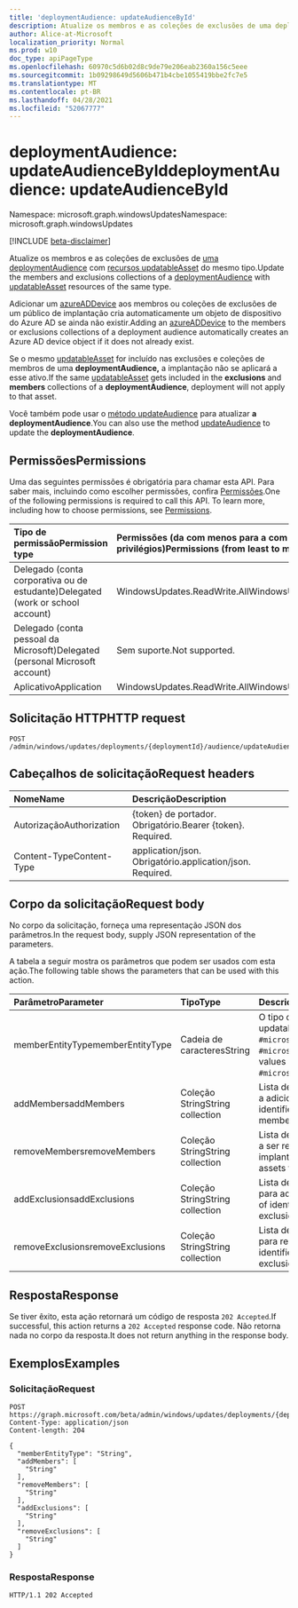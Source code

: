 ```yaml
---
title: 'deploymentAudience: updateAudienceById'
description: Atualize os membros e as coleções de exclusões de uma deploymentAudience com recursos updatableAsset do mesmo tipo.
author: Alice-at-Microsoft
localization_priority: Normal
ms.prod: w10
doc_type: apiPageType
ms.openlocfilehash: 60970c5d6b02d8c9de79e206eab2360a156c5eee
ms.sourcegitcommit: 1b09298649d5606b471b4cbe1055419bbe2fc7e5
ms.translationtype: MT
ms.contentlocale: pt-BR
ms.lasthandoff: 04/28/2021
ms.locfileid: "52067777"
---
```

# <a name="deploymentaudience-updateaudiencebyid"></a><span data-ttu-id="4eb91-103">deploymentAudience: updateAudienceById</span><span class="sxs-lookup"><span data-stu-id="4eb91-103">deploymentAudience: updateAudienceById</span></span>
<span data-ttu-id="4eb91-104">Namespace: microsoft.graph.windowsUpdates</span><span class="sxs-lookup"><span data-stu-id="4eb91-104">Namespace: microsoft.graph.windowsUpdates</span></span>

[!INCLUDE [beta-disclaimer](../../includes/beta-disclaimer.md)]

<span data-ttu-id="4eb91-105">Atualize os membros e as coleções de exclusões de [uma deploymentAudience](../resources/windowsupdates-deploymentaudience.md) com [recursos updatableAsset](../resources/windowsupdates-updatableasset.md) do mesmo tipo.</span><span class="sxs-lookup"><span data-stu-id="4eb91-105">Update the members and exclusions collections of a [deploymentAudience](../resources/windowsupdates-deploymentaudience.md) with [updatableAsset](../resources/windowsupdates-updatableasset.md) resources of the same type.</span></span>

<span data-ttu-id="4eb91-106">Adicionar um [azureADDevice](../resources/windowsupdates-azureaddevice.md) aos membros ou coleções de exclusões de um público de implantação cria automaticamente um objeto de dispositivo do Azure AD se ainda não existir.</span><span class="sxs-lookup"><span data-stu-id="4eb91-106">Adding an [azureADDevice](../resources/windowsupdates-azureaddevice.md) to the members or exclusions collections of a deployment audience automatically creates an Azure AD device object if it does not already exist.</span></span>

<span data-ttu-id="4eb91-107">Se o mesmo [updatableAsset](../resources/windowsupdates-updatableasset.md)  for incluído  nas exclusões e coleções de membros de uma **deploymentAudience,** a implantação não se aplicará a esse ativo.</span><span class="sxs-lookup"><span data-stu-id="4eb91-107">If the same [updatableAsset](../resources/windowsupdates-updatableasset.md) gets included in the **exclusions** and **members** collections of a **deploymentAudience**, deployment will not apply to that asset.</span></span>

<span data-ttu-id="4eb91-108">Você também pode usar o [método updateAudience](windowsupdates-deploymentaudience-updateaudience.md) para atualizar **a deploymentAudience**.</span><span class="sxs-lookup"><span data-stu-id="4eb91-108">You can also use the method [updateAudience](windowsupdates-deploymentaudience-updateaudience.md) to update the **deploymentAudience**.</span></span>

## <a name="permissions"></a><span data-ttu-id="4eb91-109">Permissões</span><span class="sxs-lookup"><span data-stu-id="4eb91-109">Permissions</span></span>
<span data-ttu-id="4eb91-p101">Uma das seguintes permissões é obrigatória para chamar esta API. Para saber mais, incluindo como escolher permissões, confira [Permissões](/graph/permissions-reference).</span><span class="sxs-lookup"><span data-stu-id="4eb91-p101">One of the following permissions is required to call this API. To learn more, including how to choose permissions, see [Permissions](/graph/permissions-reference).</span></span>

|<span data-ttu-id="4eb91-112">Tipo de permissão</span><span class="sxs-lookup"><span data-stu-id="4eb91-112">Permission type</span></span>|<span data-ttu-id="4eb91-113">Permissões (da com menos para a com mais privilégios)</span><span class="sxs-lookup"><span data-stu-id="4eb91-113">Permissions (from least to most privileged)</span></span>|
|:---|:---|
|<span data-ttu-id="4eb91-114">Delegado (conta corporativa ou de estudante)</span><span class="sxs-lookup"><span data-stu-id="4eb91-114">Delegated (work or school account)</span></span>|<span data-ttu-id="4eb91-115">WindowsUpdates.ReadWrite.All</span><span class="sxs-lookup"><span data-stu-id="4eb91-115">WindowsUpdates.ReadWrite.All</span></span>|
|<span data-ttu-id="4eb91-116">Delegado (conta pessoal da Microsoft)</span><span class="sxs-lookup"><span data-stu-id="4eb91-116">Delegated (personal Microsoft account)</span></span>|<span data-ttu-id="4eb91-117">Sem suporte.</span><span class="sxs-lookup"><span data-stu-id="4eb91-117">Not supported.</span></span>|
|<span data-ttu-id="4eb91-118">Aplicativo</span><span class="sxs-lookup"><span data-stu-id="4eb91-118">Application</span></span>|<span data-ttu-id="4eb91-119">WindowsUpdates.ReadWrite.All</span><span class="sxs-lookup"><span data-stu-id="4eb91-119">WindowsUpdates.ReadWrite.All</span></span>|

## <a name="http-request"></a><span data-ttu-id="4eb91-120">Solicitação HTTP</span><span class="sxs-lookup"><span data-stu-id="4eb91-120">HTTP request</span></span>

<!-- {
  "blockType": "ignored"
}
-->
``` http
POST /admin/windows/updates/deployments/{deploymentId}/audience/updateAudienceById
```

## <a name="request-headers"></a><span data-ttu-id="4eb91-121">Cabeçalhos de solicitação</span><span class="sxs-lookup"><span data-stu-id="4eb91-121">Request headers</span></span>
|<span data-ttu-id="4eb91-122">Nome</span><span class="sxs-lookup"><span data-stu-id="4eb91-122">Name</span></span>|<span data-ttu-id="4eb91-123">Descrição</span><span class="sxs-lookup"><span data-stu-id="4eb91-123">Description</span></span>|
|:---|:---|
|<span data-ttu-id="4eb91-124">Autorização</span><span class="sxs-lookup"><span data-stu-id="4eb91-124">Authorization</span></span>|<span data-ttu-id="4eb91-p102">{token} de portador. Obrigatório.</span><span class="sxs-lookup"><span data-stu-id="4eb91-p102">Bearer {token}. Required.</span></span>|
|<span data-ttu-id="4eb91-127">Content-Type</span><span class="sxs-lookup"><span data-stu-id="4eb91-127">Content-Type</span></span>|<span data-ttu-id="4eb91-p103">application/json. Obrigatório.</span><span class="sxs-lookup"><span data-stu-id="4eb91-p103">application/json. Required.</span></span>|

## <a name="request-body"></a><span data-ttu-id="4eb91-130">Corpo da solicitação</span><span class="sxs-lookup"><span data-stu-id="4eb91-130">Request body</span></span>
<span data-ttu-id="4eb91-131">No corpo da solicitação, forneça uma representação JSON dos parâmetros.</span><span class="sxs-lookup"><span data-stu-id="4eb91-131">In the request body, supply JSON representation of the parameters.</span></span>

<span data-ttu-id="4eb91-132">A tabela a seguir mostra os parâmetros que podem ser usados com esta ação.</span><span class="sxs-lookup"><span data-stu-id="4eb91-132">The following table shows the parameters that can be used with this action.</span></span>

|<span data-ttu-id="4eb91-133">Parâmetro</span><span class="sxs-lookup"><span data-stu-id="4eb91-133">Parameter</span></span>|<span data-ttu-id="4eb91-134">Tipo</span><span class="sxs-lookup"><span data-stu-id="4eb91-134">Type</span></span>|<span data-ttu-id="4eb91-135">Descrição</span><span class="sxs-lookup"><span data-stu-id="4eb91-135">Description</span></span>|
|:---|:---|:---|
|<span data-ttu-id="4eb91-136">memberEntityType</span><span class="sxs-lookup"><span data-stu-id="4eb91-136">memberEntityType</span></span>|<span data-ttu-id="4eb91-137">Cadeia de caracteres</span><span class="sxs-lookup"><span data-stu-id="4eb91-137">String</span></span>|<span data-ttu-id="4eb91-138">O tipo completo dos ativos atualizáveis.</span><span class="sxs-lookup"><span data-stu-id="4eb91-138">The full type of the updatable assets.</span></span> <span data-ttu-id="4eb91-139">Os valores possíveis são: `#microsoft.graph.windowsUpdates.azureADDevice` e `#microsoft.graph.windowsUpdates.updatableAssetGroup`.</span><span class="sxs-lookup"><span data-stu-id="4eb91-139">Possible values are: `#microsoft.graph.windowsUpdates.azureADDevice`, `#microsoft.graph.windowsUpdates.updatableAssetGroup`.</span></span>|
|<span data-ttu-id="4eb91-140">addMembers</span><span class="sxs-lookup"><span data-stu-id="4eb91-140">addMembers</span></span>|<span data-ttu-id="4eb91-141">Coleção String</span><span class="sxs-lookup"><span data-stu-id="4eb91-141">String collection</span></span>|<span data-ttu-id="4eb91-142">Lista de identificadores correspondentes aos ativos atualizáveis a adicionar como membros da audiência de implantação.</span><span class="sxs-lookup"><span data-stu-id="4eb91-142">List of identifiers corresponding to the updatable assets to add as members of the deployment audience.</span></span>|
|<span data-ttu-id="4eb91-143">removeMembers</span><span class="sxs-lookup"><span data-stu-id="4eb91-143">removeMembers</span></span>|<span data-ttu-id="4eb91-144">Coleção String</span><span class="sxs-lookup"><span data-stu-id="4eb91-144">String collection</span></span>|<span data-ttu-id="4eb91-145">Lista de identificadores correspondentes aos ativos atualizáveis a ser removidos como membros da audiência de implantação.</span><span class="sxs-lookup"><span data-stu-id="4eb91-145">List of identifiers corresponding to the updatable assets to remove as members of the deployment audience.</span></span>|
|<span data-ttu-id="4eb91-146">addExclusions</span><span class="sxs-lookup"><span data-stu-id="4eb91-146">addExclusions</span></span>|<span data-ttu-id="4eb91-147">Coleção String</span><span class="sxs-lookup"><span data-stu-id="4eb91-147">String collection</span></span>|<span data-ttu-id="4eb91-148">Lista de identificadores correspondentes aos ativos atualizáveis para adicionar como exclusões do público de implantação.</span><span class="sxs-lookup"><span data-stu-id="4eb91-148">List of identifiers corresponding to the updatable assets to add as exclusions from the deployment audience.</span></span>|
|<span data-ttu-id="4eb91-149">removeExclusions</span><span class="sxs-lookup"><span data-stu-id="4eb91-149">removeExclusions</span></span>|<span data-ttu-id="4eb91-150">Coleção String</span><span class="sxs-lookup"><span data-stu-id="4eb91-150">String collection</span></span>|<span data-ttu-id="4eb91-151">Lista de identificadores correspondentes aos ativos atualizáveis para remover como exclusões do público de implantação.</span><span class="sxs-lookup"><span data-stu-id="4eb91-151">List of identifiers corresponding to the updatable assets to remove as exclusions from the deployment audience.</span></span>|



## <a name="response"></a><span data-ttu-id="4eb91-152">Resposta</span><span class="sxs-lookup"><span data-stu-id="4eb91-152">Response</span></span>

<span data-ttu-id="4eb91-153">Se tiver êxito, esta ação retornará um código de resposta `202 Accepted`.</span><span class="sxs-lookup"><span data-stu-id="4eb91-153">If successful, this action returns a `202 Accepted` response code.</span></span> <span data-ttu-id="4eb91-154">Não retorna nada no corpo da resposta.</span><span class="sxs-lookup"><span data-stu-id="4eb91-154">It does not return anything in the response body.</span></span>

## <a name="examples"></a><span data-ttu-id="4eb91-155">Exemplos</span><span class="sxs-lookup"><span data-stu-id="4eb91-155">Examples</span></span>

### <a name="request"></a><span data-ttu-id="4eb91-156">Solicitação</span><span class="sxs-lookup"><span data-stu-id="4eb91-156">Request</span></span>

<!-- {
  "blockType": "request",
  "name": "deploymentaudience_updateaudiencebyid"
}
-->
``` http
POST https://graph.microsoft.com/beta/admin/windows/updates/deployments/{deploymentId}/audience/updateAudienceById
Content-Type: application/json
Content-length: 204

{
  "memberEntityType": "String",
  "addMembers": [
    "String"
  ],
  "removeMembers": [
    "String"
  ],
  "addExclusions": [
    "String"
  ],
  "removeExclusions": [
    "String"
  ]
}
```


### <a name="response"></a><span data-ttu-id="4eb91-157">Resposta</span><span class="sxs-lookup"><span data-stu-id="4eb91-157">Response</span></span>

<!-- {
  "blockType": "response",
  "truncated": true
}
-->
``` http
HTTP/1.1 202 Accepted
```

